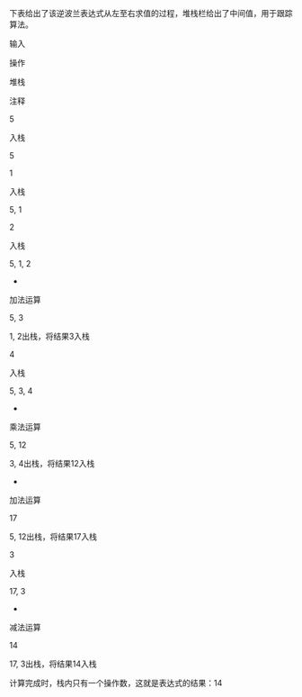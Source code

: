 


下表给出了该逆波兰表达式从左至右求值的过程，堆栈栏给出了中间值，用于跟踪算法。

输入

操作

堆栈

注释

5

入栈

5

1

入栈

5, 1

2

入栈

5, 1, 2

+

加法运算

5, 3

1, 2出栈，将结果3入栈

4

入栈

5, 3, 4

*

乘法运算

5, 12

3, 4出栈，将结果12入栈

+

加法运算

17

5, 12出栈，将结果17入栈

3

入栈

17, 3

-

减法运算

14

17, 3出栈，将结果14入栈

计算完成时，栈内只有一个操作数，这就是表达式的结果：14
<!--stackedit_data:
eyJoaXN0b3J5IjpbLTg3OTczMDIyOV19
-->